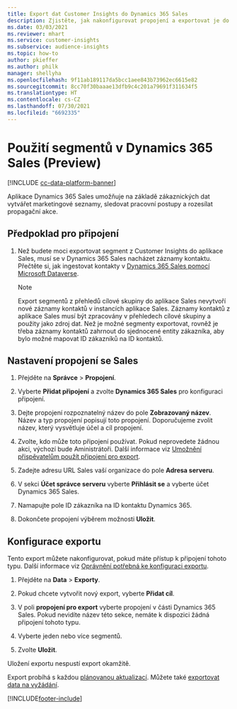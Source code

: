 ```yaml
---
title: Export dat Customer Insights do Dynamics 365 Sales
description: Zjistěte, jak nakonfigurovat propojení a exportovat je do Dynamics 365 Sales.
ms.date: 03/03/2021
ms.reviewer: mhart
ms.service: customer-insights
ms.subservice: audience-insights
ms.topic: how-to
author: pkieffer
ms.author: philk
manager: shellyha
ms.openlocfilehash: 9f11ab189117da5bcc1aee843b73962ec6615e82
ms.sourcegitcommit: 8cc70f30baaae13dfb9c4c201a79691f311634f5
ms.translationtype: HT
ms.contentlocale: cs-CZ
ms.lasthandoff: 07/30/2021
ms.locfileid: "6692335"
---
```

# <a name="use-segments-in-dynamics-365-sales-preview"></a>Použití segmentů v Dynamics 365 Sales (Preview)

[!INCLUDE [cc-data-platform-banner](../includes/cc-data-platform-banner.md)]

Aplikace Dynamics 365 Sales umožňuje na základě zákaznických dat vytvářet marketingové seznamy, sledovat pracovní postupy a rozesílat propagační akce.

## <a name="prerequisite-for-connection"></a>Předpoklad pro připojení

1. Než budete moci exportovat segment z Customer Insights do aplikace Sales, musí se v Dynamics 365 Sales nacházet záznamy kontaktu. Přečtěte si, jak ingestovat kontakty v [Dynamics 365 Sales pomocí Microsoft Dataverse](connect-power-query.md).

   > [!NOTE]
   > Export segmentů z přehledů cílové skupiny do aplikace Sales nevytvoří nové záznamy kontaktů v instancích aplikace Sales. Záznamy kontaktů z aplikace Sales musí být zpracovány v přehledech cílové skupiny a použity jako zdroj dat. Než je možné segmenty exportovat, rovněž je třeba záznamy kontaktů zahrnout do sjednocené entity zákazníka, aby bylo možné mapovat ID zákazníků na ID kontaktů.

## <a name="set-up-the-connection-to-sales"></a>Nastavení propojení se Sales

1. Přejděte na **Správce** > **Propojení**.

1. Vyberte **Přidat připojení** a zvolte **Dynamics 365 Sales** pro konfiguraci připojení.

1. Dejte propojení rozpoznatelný název do pole **Zobrazovaný název**. Název a typ propojení popisují toto propojení. Doporučujeme zvolit název, který vysvětluje účel a cíl propojení.

1. Zvolte, kdo může toto připojení používat. Pokud neprovedete žádnou akci, výchozí bude Aministrátoři. Další informace viz [Umožnění přispěvatelům použít připojení pro export](connections.md#allow-contributors-to-use-a-connection-for-exports).

1. Zadejte adresu URL Sales vaší organizace do pole **Adresa serveru**.

1. V sekci **Účet správce serveru** vyberte **Přihlásit se** a vyberte účet Dynamics 365 Sales.

1. Namapujte pole ID zákazníka na ID kontaktu Dynamics 365.

1. Dokončete propojení výběrem možnosti **Uložit**. 

## <a name="configure-an-export"></a>Konfigurace exportu

Tento export můžete nakonfigurovat, pokud máte přístup k připojení tohoto typu. Další informace viz [Oprávnění potřebná ke konfiguraci exportu](export-destinations.md#set-up-a-new-export).

1. Přejděte na **Data** > **Exporty**.

1. Pokud chcete vytvořit nový export, vyberte **Přidat cíl**.

1. V poli **propojení pro export** vyberte propojení v části Dynamics 365 Sales. Pokud nevidíte název této sekce, nemáte k dispozici žádná připojení tohoto typu.

1. Vyberte jeden nebo více segmentů.

1. Zvolte **Uložit**.

Uložení exportu nespustí export okamžitě.

Export probíhá s každou [plánovanou aktualizací](system.md#schedule-tab). Můžete také [exportovat data na vyžádání](export-destinations.md#run-exports-on-demand). 

[!INCLUDE[footer-include](../includes/footer-banner.md)]
